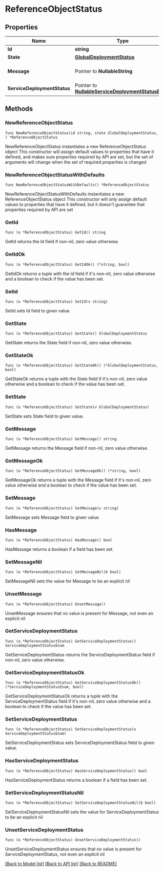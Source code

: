 # ReferenceObjectStatus

## Properties

Name | Type | Description | Notes
------------ | ------------- | ------------- | -------------
**Id** | **string** |  | 
**State** | [**GlobalDeploymentStatus**](GlobalDeploymentStatus.md) |  | 
**Message** | Pointer to **NullableString** | message related to the state | [optional] 
**ServiceDeploymentStatus** | Pointer to [**NullableServiceDeploymentStatusEnum**](ServiceDeploymentStatusEnum.md) |  | [optional] 

## Methods

### NewReferenceObjectStatus

`func NewReferenceObjectStatus(id string, state GlobalDeploymentStatus, ) *ReferenceObjectStatus`

NewReferenceObjectStatus instantiates a new ReferenceObjectStatus object
This constructor will assign default values to properties that have it defined,
and makes sure properties required by API are set, but the set of arguments
will change when the set of required properties is changed

### NewReferenceObjectStatusWithDefaults

`func NewReferenceObjectStatusWithDefaults() *ReferenceObjectStatus`

NewReferenceObjectStatusWithDefaults instantiates a new ReferenceObjectStatus object
This constructor will only assign default values to properties that have it defined,
but it doesn't guarantee that properties required by API are set

### GetId

`func (o *ReferenceObjectStatus) GetId() string`

GetId returns the Id field if non-nil, zero value otherwise.

### GetIdOk

`func (o *ReferenceObjectStatus) GetIdOk() (*string, bool)`

GetIdOk returns a tuple with the Id field if it's non-nil, zero value otherwise
and a boolean to check if the value has been set.

### SetId

`func (o *ReferenceObjectStatus) SetId(v string)`

SetId sets Id field to given value.


### GetState

`func (o *ReferenceObjectStatus) GetState() GlobalDeploymentStatus`

GetState returns the State field if non-nil, zero value otherwise.

### GetStateOk

`func (o *ReferenceObjectStatus) GetStateOk() (*GlobalDeploymentStatus, bool)`

GetStateOk returns a tuple with the State field if it's non-nil, zero value otherwise
and a boolean to check if the value has been set.

### SetState

`func (o *ReferenceObjectStatus) SetState(v GlobalDeploymentStatus)`

SetState sets State field to given value.


### GetMessage

`func (o *ReferenceObjectStatus) GetMessage() string`

GetMessage returns the Message field if non-nil, zero value otherwise.

### GetMessageOk

`func (o *ReferenceObjectStatus) GetMessageOk() (*string, bool)`

GetMessageOk returns a tuple with the Message field if it's non-nil, zero value otherwise
and a boolean to check if the value has been set.

### SetMessage

`func (o *ReferenceObjectStatus) SetMessage(v string)`

SetMessage sets Message field to given value.

### HasMessage

`func (o *ReferenceObjectStatus) HasMessage() bool`

HasMessage returns a boolean if a field has been set.

### SetMessageNil

`func (o *ReferenceObjectStatus) SetMessageNil(b bool)`

 SetMessageNil sets the value for Message to be an explicit nil

### UnsetMessage
`func (o *ReferenceObjectStatus) UnsetMessage()`

UnsetMessage ensures that no value is present for Message, not even an explicit nil
### GetServiceDeploymentStatus

`func (o *ReferenceObjectStatus) GetServiceDeploymentStatus() ServiceDeploymentStatusEnum`

GetServiceDeploymentStatus returns the ServiceDeploymentStatus field if non-nil, zero value otherwise.

### GetServiceDeploymentStatusOk

`func (o *ReferenceObjectStatus) GetServiceDeploymentStatusOk() (*ServiceDeploymentStatusEnum, bool)`

GetServiceDeploymentStatusOk returns a tuple with the ServiceDeploymentStatus field if it's non-nil, zero value otherwise
and a boolean to check if the value has been set.

### SetServiceDeploymentStatus

`func (o *ReferenceObjectStatus) SetServiceDeploymentStatus(v ServiceDeploymentStatusEnum)`

SetServiceDeploymentStatus sets ServiceDeploymentStatus field to given value.

### HasServiceDeploymentStatus

`func (o *ReferenceObjectStatus) HasServiceDeploymentStatus() bool`

HasServiceDeploymentStatus returns a boolean if a field has been set.

### SetServiceDeploymentStatusNil

`func (o *ReferenceObjectStatus) SetServiceDeploymentStatusNil(b bool)`

 SetServiceDeploymentStatusNil sets the value for ServiceDeploymentStatus to be an explicit nil

### UnsetServiceDeploymentStatus
`func (o *ReferenceObjectStatus) UnsetServiceDeploymentStatus()`

UnsetServiceDeploymentStatus ensures that no value is present for ServiceDeploymentStatus, not even an explicit nil

[[Back to Model list]](../README.md#documentation-for-models) [[Back to API list]](../README.md#documentation-for-api-endpoints) [[Back to README]](../README.md)


